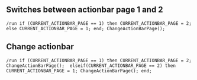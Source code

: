 ## Switches between actionbar page 1 and 2
```
/run if (CURRENT_ACTIONBAR_PAGE == 1) then CURRENT_ACTIONBAR_PAGE = 2; else CURRENT_ACTIONBAR_PAGE = 1; end; ChangeActionBarPage();
```


## Change actionbar
```
/run if (CURRENT_ACTIONBAR_PAGE == 1) then CURRENT_ACTIONBAR_PAGE = 2; ChangeActionBarPage();  elseif(CURRENT_ACTIONBAR_PAGE == 2) then CURRENT_ACTIONBAR_PAGE = 1; ChangeActionBarPage(); end;
```